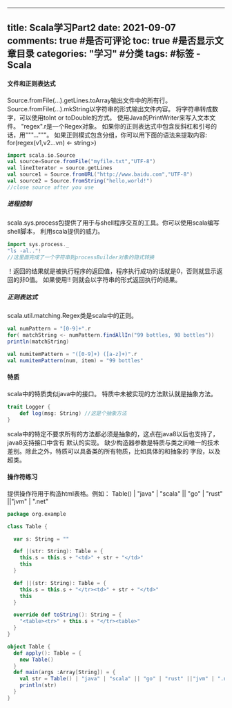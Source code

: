 
---
title: Scala学习Part2
date: 2021-09-07
comments: true #是否可评论
toc: true #是否显示文章目录
categories: "学习" #分类
tags:   #标签
    - Scala
---
#### 文件和正则表达式
Source.fromFile(...).getLines.toArray输出文件中的所有行。
Source.fromFile(...).mkString以字符串的形式输出文件内容。
将字符串转成数字，可以使用toInt or toDouble的方式。
使用Java的PrintWriter来写入文本文件。
"regex".r是一个Regex对象。
如果你的正则表达式中包含反斜杠和引号的话，用"""..."""。
如果正则模式包含分组，你可以用下面的语法来提取内容:
for(regex(v1,v2...vn) <- string>)
```scala
import scala.io.Source
val source=Source.fromFile("myfile.txt","UTF-8")
val lineIterator = source.getLines
val source1 = Source.fromURL("http://www.baidu.com","UTF-8")
val source2 = Source.fromString("hello,world!")
//close source after you use
```

##### 进程控制 
scala.sys.process包提供了用于与shell程序交互的工具。你可以使用scala编写shell脚本，
利用scala提供的威力。
```scala
import sys.process._
"ls -al.."!
//这里面完成了一个字符串到processBuilder对象的隐式转换
```
！返回的结果就是被执行程序的返回值，程序执行成功的话就是0，否则就显示返回的非0值。
如果使用!! 则就会以字符串的形式返回执行的结果。

##### 正则表达式
scala.util.matching.Regex类是scala中的正则。
```scala
val numPattern = "[0-9]+".r
for( matchString <- numPattern.findAllIn("99 bottles, 98 bottles"))
println(matchString)

val numitemPattern = "([0-9]+) ([a-z]+)".r
val numitemPattern(num, item) = "99 bottles"
```

#### 特质
scala中的特质类似java中的接口。
特质中未被实现的方法默认就是抽象方法。
```scala
trait Logger {
    def log(msg: String) //这是个抽象方法
}
```
scala中的特定不要求所有的方法都必须是抽象的，这点在java8以后也支持了，java8支持接口中含有
默认的实现。
缺少构造器参数是特质与类之间唯一的技术差别。除此之外，特质可以具备类的所有物质，比如具体的和抽象的
字段，以及超类。

#### 操作符练习
提供操作符用于构造html表格。例如：
Table() | "java" | "scala" || "go" | "rust" ||"jvm" | ".net"
```scala
package org.example

class Table {

  var s: String = ""

  def |(str: String): Table = {
    this.s = this.s + "<td>" + str + "</td>"
    this
  }

  def ||(str: String): Table = {
    this.s = this.s + "</tr><td>" + str + "</td>"
    this
  }

  override def toString(): String = {
    "<table><tr>" + this.s + "</tr><table>"
  }
}

object Table {
  def apply(): Table = {
    new Table()
  }
  def main(args :Array[String]) = {
    val str = Table() | "java" | "scala" || "go" | "rust" ||"jvm" | ".net"
    println(str)
  }
}

```